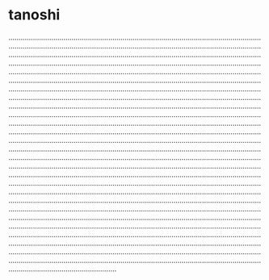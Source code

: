 # tanoshi
.........................................................................................................................................................................................................................................................................................................................................................................................................................................................................................................................................................................................................................................................................................................................................................................................................................................................................................................................................................................................................................................................................................................................................................................................................................................................................................................................................................................................................................................................................................................................................................................................................................................................................................................................................................................................................................................................................................................................................................................................................................................................................................................................................................................................................................................................................................................................................................................................................................................................................................................................................................................................................................................................................................................................................................................................................................................................................................................................................................................................................................................................................................................................................................................................................................................................................................................................................................................................................................................................................................................................................
